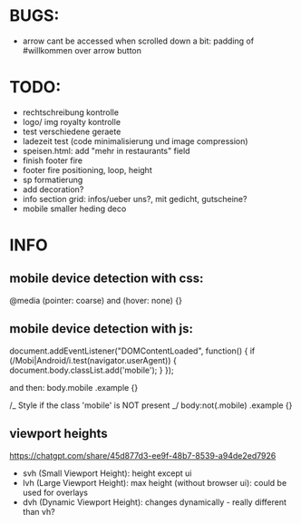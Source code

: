 # BUGS:

- arrow cant be accessed when scrolled down a bit: padding of #willkommen over arrow button

# TODO:

- rechtschreibung kontrolle
- logo/ img royalty kontrolle
- test verschiedene geraete
- ladezeit test (code minimalisierung und image compression)
- speisen.html: add "mehr in restaurants" field
- finish footer fire
- footer fire positioning, loop, height
- sp formatierung
- add decoration?
- info section grid: infos/ueber uns?, mit gedicht, gutscheine?
- mobile smaller heding deco

# INFO

## mobile device detection with css:

@media (pointer: coarse) and (hover: none) {}

## mobile device detection with js:

document.addEventListener("DOMContentLoaded", function() {
if (/Mobi|Android/i.test(navigator.userAgent)) {
document.body.classList.add('mobile');
}
});

and then:
body.mobile .example {}

/_ Style if the class 'mobile' is NOT present _/
body:not(.mobile) .example {}

## viewport heights

https://chatgpt.com/share/45d877d3-ee9f-48b7-8539-a94de2ed7926

- svh (Small Viewport Height): height except ui
- lvh (Large Viewport Height): max height (without browser ui): could be used for overlays
- dvh (Dynamic Viewport Height): changes dynamically - really different than vh?
